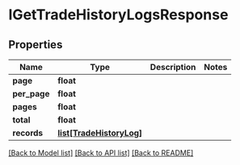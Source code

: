 # IGetTradeHistoryLogsResponse

## Properties
Name | Type | Description | Notes
------------ | ------------- | ------------- | -------------
**page** | **float** |  | 
**per_page** | **float** |  | 
**pages** | **float** |  | 
**total** | **float** |  | 
**records** | [**list[TradeHistoryLog]**](TradeHistoryLog.md) |  | 

[[Back to Model list]](../README.md#documentation-for-models) [[Back to API list]](../README.md#documentation-for-api-endpoints) [[Back to README]](../README.md)


